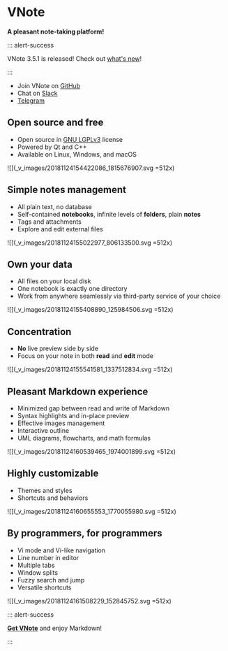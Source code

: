 # VNote
**A pleasant note-taking platform!**

::: alert-success

VNote 3.5.1 is released! Check out [what's new](https://github.com/vnotex/vnote/releases)!

:::

- Join VNote on [GitHub](https://github.com/vnotex/vnote)
- Chat on [Slack](https://join.slack.com/t/vnote/shared_invite/enQtNDg2MzY0NDg3NzI4LTVhMzBlOTY0YzVhMmQyMTFmZDdhY2M3MDQxYTBjOTA2Y2IxOGRiZjg2NzdhMjkzYmUyY2VkMWJlZTNhMTQyODU)
- [Telegram](https://t.me/vnotex)

## Open source and free
- Open source in [GNU LGPLv3](https://opensource.org/licenses/LGPL-3.0) license
- Powered by Qt and C++
- Available on Linux, Windows, and macOS

![](_v_images/20181124154422086_1815676907.svg =512x)

## Simple notes management
- All plain text, no database
- Self-contained **notebooks**, infinite levels of **folders**, plain **notes**
- Tags and attachments
- Explore and edit external files

![](_v_images/20181124155022977_806133500.svg =512x)

## Own your data
- All files on your local disk
- One notebook is exactly one directory
- Work from anywhere seamlessly via third-party service of your choice

![](_v_images/20181124155408890_125984506.svg =512x)

## Concentration
- **No** live preview side by side
- Focus on your note in both **read** and **edit** mode

![](_v_images/20181124155541581_1337512834.svg =512x)

## Pleasant Markdown experience
- Minimized gap between read and write of Markdown
- Syntax highlights and in-place preview
- Effective images management
- Interactive outline
- UML diagrams, flowcharts, and math formulas

![](_v_images/20181124160539465_1974001899.svg =512x)

## Highly customizable
- Themes and styles
- Shortcuts and behaviors

![](_v_images/20181124160655553_1770055980.svg =512x)

## By programmers, for programmers
- Vi mode and Vi-like navigation
- Line number in editor
- Multiple tabs
- Window splits
- Fuzzy search and jump
- Versatile shortcuts

![](_v_images/20181124161508229_152845752.svg =512x)

::: alert-success

[**Get VNote**](downloads.md) and enjoy Markdown!

:::
